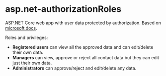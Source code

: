 # asp.net-authorizationRoles

ASP.NET Core web app with user data protected by authorization. Based on [microsoft docs](https://docs.microsoft.com/en-us/aspnet/core/security/authorization/secure-data?view=aspnetcore-3.1).

Roles and privileges:
* **Registered users** can view all the approved data and can edit/delete their own data.
* **Managers** can view, approve or reject all contact data but they can edit just their own data.
* **Administrators** can approve/reject and edit/delete any data.

